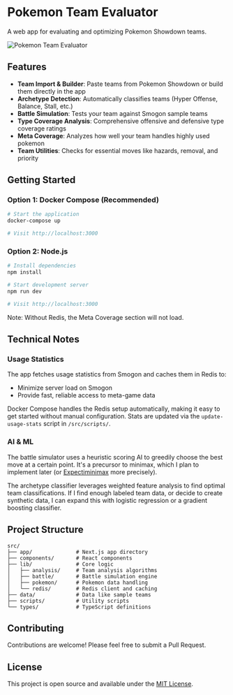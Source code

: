 # Pokemon Team Evaluator

A web app for evaluating and optimizing Pokemon Showdown teams.

![Pokemon Team Evaluator](https://img.shields.io/badge/Pokemon-Team%20Evaluator-blue)

## Features

- **Team Import & Builder**: Paste teams from Pokemon Showdown or build them directly in the app
- **Archetype Detection**: Automatically classifies teams (Hyper Offense, Balance, Stall, etc.)
- **Battle Simulation**: Tests your team against Smogon sample teams
- **Type Coverage Analysis**: Comprehensive offensive and defensive type coverage ratings
- **Meta Coverage**: Analyzes how well your team handles highly used pokemon
- **Team Utilities**: Checks for essential moves like hazards, removal, and priority

## Getting Started

### Option 1: Docker Compose (Recommended)

```bash
# Start the application
docker-compose up

# Visit http://localhost:3000
```

### Option 2: Node.js

```bash
# Install dependencies
npm install

# Start development server
npm run dev

# Visit http://localhost:3000
```

Note: Without Redis, the Meta Coverage section will not load.

## Technical Notes

### Usage Statistics

The app fetches usage statistics from Smogon and caches them in Redis to:
- Minimize server load on Smogon
- Provide fast, reliable access to meta-game data

Docker Compose handles the Redis setup automatically, making it easy to get started without manual configuration. Stats are updated via the `update-usage-stats` script in `/src/scripts/`.

### AI & ML

The battle simulator uses a heuristic scoring AI to greedily choose the best move at a certain point. It's a precursor to minimax, which I plan to implement later (or [Expectiminimax](https://en.wikipedia.org/wiki/Expectiminimax) more precisely).

The archetype classifier leverages weighted feature analysis to find optimal team classifications. If I find enough labeled team data, or decide to create synthetic data, I can expand this with logistic regression or a gradient boosting classifier.

## Project Structure

```
src/
├── app/              # Next.js app directory
├── components/       # React components
├── lib/              # Core logic
│   ├── analysis/     # Team analysis algorithms
│   ├── battle/       # Battle simulation engine
│   ├── pokemon/      # Pokemon data handling
│   └── redis/        # Redis client and caching
├── data/             # Data like sample teams
├── scripts/          # Utility scripts
└── types/            # TypeScript definitions
```


## Contributing

Contributions are welcome! Please feel free to submit a Pull Request.

## License

This project is open source and available under the [MIT License](https://opensource.org/licenses/MIT).